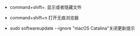 - command+shift+.     显示或者隐藏文件

- command+shift+n 打开无痕浏览器

- sudo softwareupdate --ignore "macOS Catalina"关闭更新提示